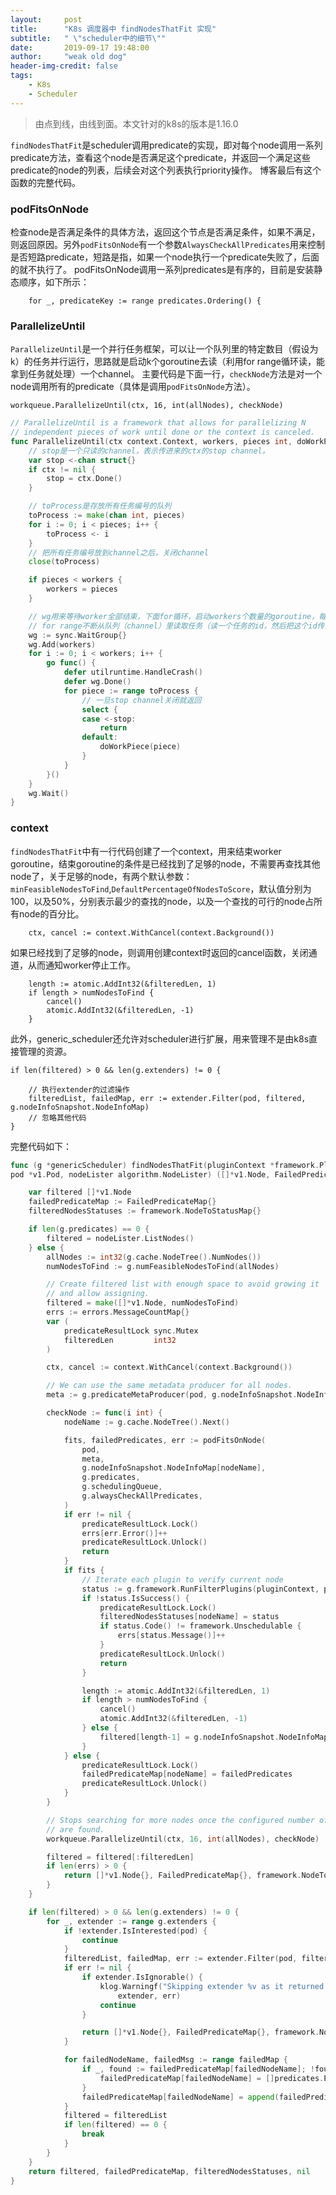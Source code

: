 ```yaml
---
layout:     post
title:      "K8s 调度器中 findNodesThatFit 实现"
subtitle:   " \"scheduler中的细节\""
date:       2019-09-17 19:48:00
author:     "weak old dog"
header-img-credit: false
tags:
    - K8s
    - Scheduler
---
```


> 由点到线，由线到面。本文针对的k8s的版本是1.16.0

`findNodesThatFit`是scheduler调用predicate的实现，即对每个node调用一系列predicate方法，查看这个node是否满足这个predicate，并返回一个满足这些predicate的node的列表，后续会对这个列表执行priority操作。
博客最后有这个函数的完整代码。

### podFitsOnNode
检查node是否满足条件的具体方法，返回这个节点是否满足条件，如果不满足，则返回原因。另外`podFitsOnNode`有一个参数`AlwaysCheckAllPredicates`用来控制是否短路predicate，短路是指，如果一个node执行一个predicate失败了，后面的就不执行了。
podFitsOnNode调用一系列predicates是有序的，目前是安装静态顺序，如下所示：
```golang
	for _, predicateKey := range predicates.Ordering() {
```

### ParallelizeUntil
`ParallelizeUntil`是一个并行任务框架，可以让一个队列里的特定数目（假设为k）的任务并行运行，思路就是启动k个goroutine去读（利用for range循环读，能拿到任务就处理）一个channel。
主要代码是下面一行，`checkNode`方法是对一个node调用所有的predicate（具体是调用`podFitsOnNode`方法）。

`workqueue.ParallelizeUntil(ctx, 16, int(allNodes), checkNode)`

```go
// ParallelizeUntil is a framework that allows for parallelizing N
// independent pieces of work until done or the context is canceled.
func ParallelizeUntil(ctx context.Context, workers, pieces int, doWorkPiece DoWorkPieceFunc) {
	// stop是一个只读的channel，表示传进来的ctx的stop channel。
	var stop <-chan struct{}
	if ctx != nil {
		stop = ctx.Done()
	}

    // toProcess是存放所有任务编号的队列
	toProcess := make(chan int, pieces)
	for i := 0; i < pieces; i++ {
		toProcess <- i
	}
	// 把所有任务编号放到channel之后，关闭channel
	close(toProcess)

	if pieces < workers {
		workers = pieces
	}

	// wg用来等待worker全部结束，下面for循环，启动workers个数量的goroutine，每个goroutine都是一个
	// for range不断从队列（channel）里读取任务（读一个任务的id，然后把这个id传递给处理函数`doWorkPiece`）。
	wg := sync.WaitGroup{}
	wg.Add(workers)
	for i := 0; i < workers; i++ {
		go func() {
			defer utilruntime.HandleCrash()
			defer wg.Done()
			for piece := range toProcess {
				// 一旦stop channel关闭就返回
				select {
				case <-stop:
					return
				default:
					doWorkPiece(piece)
				}
			}
		}()
	}
	wg.Wait()
}
```
### context
`findNodesThatFit`中有一行代码创建了一个context，用来结束worker goroutine，结束goroutine的条件是已经找到了足够的node，不需要再查找其他node了，关于足够的node，有两个默认参数：`minFeasibleNodesToFind`,`DefaultPercentageOfNodesToScore`，默认值分别为100，以及50%，分别表示最少的查找的node，以及一个查找的可行的node占所有node的百分比。
```golang
	ctx, cancel := context.WithCancel(context.Background())
```
如果已经找到了足够的node，则调用创建context时返回的cancel函数，关闭通道，从而通知worker停止工作。
```golang
	length := atomic.AddInt32(&filteredLen, 1)
	if length > numNodesToFind {
		cancel()
		atomic.AddInt32(&filteredLen, -1)
	} 
```

此外，generic_scheduler还允许对scheduler进行扩展，用来管理不是由k8s直接管理的资源。
```golang
if len(filtered) > 0 && len(g.extenders) != 0 {

	// 执行extender的过滤操作
	filteredList, failedMap, err := extender.Filter(pod, filtered, g.nodeInfoSnapshot.NodeInfoMap)
	// 忽略其他代码
}
```

完整代码如下：
```go
func (g *genericScheduler) findNodesThatFit(pluginContext *framework.PluginContext, 
pod *v1.Pod, nodeLister algorithm.NodeLister) ([]*v1.Node, FailedPredicateMap, framework.NodeToStatusMap, error) {

	var filtered []*v1.Node
	failedPredicateMap := FailedPredicateMap{}
	filteredNodesStatuses := framework.NodeToStatusMap{}

	if len(g.predicates) == 0 {
		filtered = nodeLister.ListNodes()
	} else {
		allNodes := int32(g.cache.NodeTree().NumNodes())
		numNodesToFind := g.numFeasibleNodesToFind(allNodes)

		// Create filtered list with enough space to avoid growing it
		// and allow assigning.
		filtered = make([]*v1.Node, numNodesToFind)
		errs := errors.MessageCountMap{}
		var (
			predicateResultLock sync.Mutex
			filteredLen         int32
		)

		ctx, cancel := context.WithCancel(context.Background())

		// We can use the same metadata producer for all nodes.
		meta := g.predicateMetaProducer(pod, g.nodeInfoSnapshot.NodeInfoMap)

		checkNode := func(i int) {
			nodeName := g.cache.NodeTree().Next()

			fits, failedPredicates, err := podFitsOnNode(
				pod,
				meta,
				g.nodeInfoSnapshot.NodeInfoMap[nodeName],
				g.predicates,
				g.schedulingQueue,
				g.alwaysCheckAllPredicates,
			)
			if err != nil {
				predicateResultLock.Lock()
				errs[err.Error()]++
				predicateResultLock.Unlock()
				return
			}
			if fits {
				// Iterate each plugin to verify current node
				status := g.framework.RunFilterPlugins(pluginContext, pod, nodeName)
				if !status.IsSuccess() {
					predicateResultLock.Lock()
					filteredNodesStatuses[nodeName] = status
					if status.Code() != framework.Unschedulable {
						errs[status.Message()]++
					}
					predicateResultLock.Unlock()
					return
				}

				length := atomic.AddInt32(&filteredLen, 1)
				if length > numNodesToFind {
					cancel()
					atomic.AddInt32(&filteredLen, -1)
				} else {
					filtered[length-1] = g.nodeInfoSnapshot.NodeInfoMap[nodeName].Node()
				}
			} else {
				predicateResultLock.Lock()
				failedPredicateMap[nodeName] = failedPredicates
				predicateResultLock.Unlock()
			}
		}

		// Stops searching for more nodes once the configured number of feasible nodes
		// are found.
		workqueue.ParallelizeUntil(ctx, 16, int(allNodes), checkNode)

		filtered = filtered[:filteredLen]
		if len(errs) > 0 {
			return []*v1.Node{}, FailedPredicateMap{}, framework.NodeToStatusMap{}, errors.CreateAggregateFromMessageCountMap(errs)
		}
	}

	if len(filtered) > 0 && len(g.extenders) != 0 {
		for _, extender := range g.extenders {
			if !extender.IsInterested(pod) {
				continue
			}
			filteredList, failedMap, err := extender.Filter(pod, filtered, g.nodeInfoSnapshot.NodeInfoMap)
			if err != nil {
				if extender.IsIgnorable() {
					klog.Warningf("Skipping extender %v as it returned error %v and has ignorable flag set",
						extender, err)
					continue
				}

				return []*v1.Node{}, FailedPredicateMap{}, framework.NodeToStatusMap{}, err
			}

			for failedNodeName, failedMsg := range failedMap {
				if _, found := failedPredicateMap[failedNodeName]; !found {
					failedPredicateMap[failedNodeName] = []predicates.PredicateFailureReason{}
				}
				failedPredicateMap[failedNodeName] = append(failedPredicateMap[failedNodeName], predicates.NewFailureReason(failedMsg))
			}
			filtered = filteredList
			if len(filtered) == 0 {
				break
			}
		}
	}
	return filtered, failedPredicateMap, filteredNodesStatuses, nil
}
```